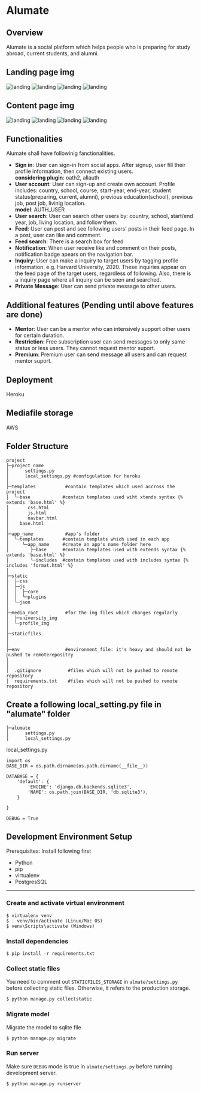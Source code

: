 Alumate
===
Overview
---
Alumate is a social platform which helps people who is preparing for study abroad, current students, and alumni.

Landing page img
---
<img src="https://raw.githubusercontent.com/ShintaG3/alumate_pj/master/Screenshot/landingpage1.png" alt="landing" title="sample">  
<img src="https://raw.githubusercontent.com/ShintaG3/alumate_pj/master/Screenshot/landingpage2.png" alt="landing" title="sample">  
<img src="https://raw.githubusercontent.com/ShintaG3/alumate_pj/master/Screenshot/landingpage3.png" alt="landing" title="sample">  
<img src="https://raw.githubusercontent.com/ShintaG3/alumate_pj/master/Screenshot/landingpage4.png" alt="landing" title="sample">  

Content page img
---
<img src="https://raw.githubusercontent.com/ShintaG3/alumate_pj/master/Screenshot/page1.png" alt="landing" title="sample">  
<img src="https://raw.githubusercontent.com/ShintaG3/alumate_pj/master/Screenshot/page2.png" alt="landing" title="sample">  
<img src="https://raw.githubusercontent.com/ShintaG3/alumate_pj/master/Screenshot/page3.png" alt="landing" title="sample">  
<img src="https://raw.githubusercontent.com/ShintaG3/alumate_pj/master/Screenshot/page4.png" alt="landing" title="sample">  

Functionalities
---

Alumate shall have followinig fanctionalities.
- **Sign in**: User can sign-in from social apps. After signup, user fill their profile information, then connect existing users.  
**considering plugin**: oath2, allauth
- **User account**: User can sign-up and create own account. Profile includes: country, school, course, start-year, end-year, student status(preparing, current, alumni), previous education(school), previous job, post job, livinig location.  
**model**: AUTH_USER
- **User search**: User can search other users by: country, school, start/end year, job, living location, and follow them.
- **Feed**: User can post and see following users' posts in their feed page. In a post, user can like and comment.
- **Feed search**: There is a search box for feed
- **Notification**: When user receive like and comment on their posts, notification badge apears on the navigation bar.
- **Inquiry**: User can make a inquiry to target  users by tagging profile information. e.g. Harvard University, 2020. These inquiries appear on the feed page of the target users, regardless of following. Also, there is a inquiry page where all inquiry can be seen and searched.
- **Private Message**: User can send private message to other users.

Additional features (Pending until above features are done)
---
- **Mentor**: User can be a mentor who can intensively support other users for certain duration.
- **Restriction**: Free subscription user can send messages to only same status or less users. They cannot request mentor suport.
- **Premium**: Premium user can send message all users and can request mentor suport.

Deployment
---
Heroku

Mediafile storage
---
AWS

Folder Structure
---

```
project
├─project_name
│      settings.py
│      local_settings.py #configulation for heroku
│
├─templates           #contain templates which used accross the project
│  └─base            #contain templates used wiht xtends syntax {% extends 'base.html' %}
│       css.html
│       js.html
│       navbar.html
│    base.html
│
├─app_name            #app's folder
│  └─templates       #contain templats which used in each app
│     └─app_name     #create an app's name folder here
│        ├─base      #contain templates used with extends syntax {% extends 'base.html' %}
│        └─includes  #contain templates used with includes syntax {% includes 'format.html' %}
│
├─static
│  ├─css
│  ├─js
│  │  ├─core
│  │  └─plugins
│  └─json
│
├─media_root          #for the img files which changes regularly
│  ├─university_img
│  └─profile_img
│
├─staticfiles
│
│
├─env                 #environment file: it's heavy and should not be pushed to remoterepositry
│
│
│  .gitignore          #files which will not be pushed to remote repository
│  requirements.txt    #files which will not be pushed to remote repository
```
## Create a following local_setting.py file in "alumate" folder
```
├─alumate
│      settings.py
│      local_settings.py
```

local_settings.py
```
import os
BASE_DIR = os.path.dirname(os.path.dirname(__file__))

DATABASE = {
    'default': {
        'ENGINE': 'django.db.backends.sqlite3',
        'NAME': os.path.join(BASE_DIR, 'db.sqlite3'),
    }

}

DEBUG = True
```

## Development Environment Setup
Prerequisites: Install following first
- Python
- pip
- virtualenv
- PostgresSQL
---

### Create and activate virtual environment
```
$ virtualenv venv
$ . venv/bin/activate (Linux/Mac OS)
$ venv\Scripts\activate (Windows)
```

### Install dependencies
```
$ pip install -r requirements.txt
```

### Collect static files
You need to comment out `STATICFILES_STORAGE` in `almate/settings.py` before collecting static files. Otherwise, it refers to the production storage.
```
$ python manage.py collectstatic
```

### Migrate model
Migrate the model to sqlite file 
```
$ python manage.py migrate
```


### Run server
Make sure `DEBUG` mode is true in `almate/settings.py` before running development server.
```
$ python manage.py runserver
```
